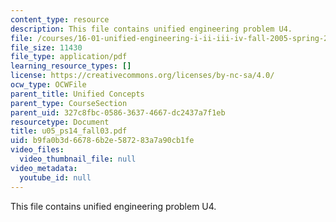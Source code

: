 ```yaml
---
content_type: resource
description: This file contains unified engineering problem U4.
file: /courses/16-01-unified-engineering-i-ii-iii-iv-fall-2005-spring-2006/b9fa0b3d66786b2e587283a7a90cb1fe_u05_ps14_fall03.pdf
file_size: 11430
file_type: application/pdf
learning_resource_types: []
license: https://creativecommons.org/licenses/by-nc-sa/4.0/
ocw_type: OCWFile
parent_title: Unified Concepts
parent_type: CourseSection
parent_uid: 327c8fbc-0586-3637-4667-dc2437a7f1eb
resourcetype: Document
title: u05_ps14_fall03.pdf
uid: b9fa0b3d-6678-6b2e-5872-83a7a90cb1fe
video_files:
  video_thumbnail_file: null
video_metadata:
  youtube_id: null
---
```

This file contains unified engineering problem U4.